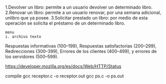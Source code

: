 
1.Devolver un libro: permite a un usuario devolver un determinado libro.
2.Renovar un libro: permite a un usuario renovar, por una semana adicional, unlibro que ya posee.
3.Solicitar prestado un libro: por medio de esta operación se solicita el préstamo de un determinado libro.

    menu
    i. archivo texto


Respuestas informativas (100–199),
Respuestas satisfactorias (200–299),
Redirecciones (300–399),
Errores de los clientes (400–499),
y errores de los servidores (500–599).

https://developer.mozilla.org/es/docs/Web/HTTP/Status

compile
gcc receptor.c -o receptor.out
gcc ps.c -o ps.out